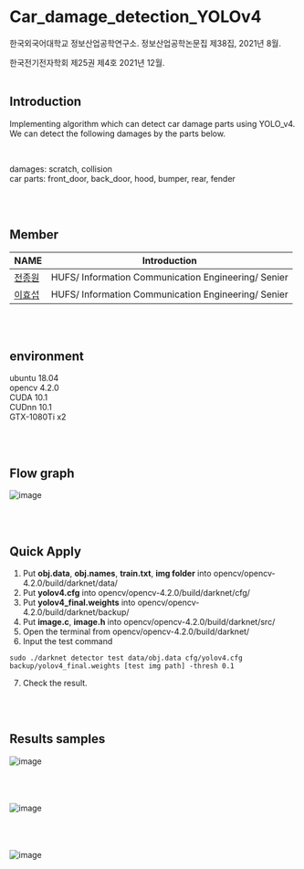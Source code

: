 # Car_damage_detection_YOLOv4 
한국외국어대학교 정보산업공학연구소. 정보산업공학논문집 제38집, 2021년 8월.<p>
한국전기전자학회 제25권 제4호 2021년 12월.
<br/>
<br/>

## Introduction  

Implementing algorithm which can detect car damage parts using YOLO_v4.  
We can detect the following damages by the parts below.   

<br/>  

damages: scratch, collision  
car parts: front_door, back_door, hood, bumper, rear, fender  

<br/> 
<br/>

## Member
| NAME | Introduction |
|------|--------|
|   [전종원](https://github.com/jeonjw25/)  |  HUFS/ Information Communication Engineering/ Senier  |
|   [이효섭](https://github.com/leehyoseop) |  HUFS/ Information Communication Engineering/ Senier  |

<br/> 
<br/>

## environment
ubuntu 18.04  
opencv 4.2.0  
CUDA 10.1  
CUDnn 10.1  
GTX-1080Ti x2  

<br/>  
<br/>

## Flow graph  
![image](https://user-images.githubusercontent.com/54730375/142163737-8b2d1749-7ef0-4ece-b675-908d123e9a42.png)  

<br/>  
<br/>

## Quick Apply

1. Put **obj.data**, **obj.names**, **train.txt**, **img folder** into opencv/opencv-4.2.0/build/darknet/data/  
2. Put **yolov4.cfg** into opencv/opencv-4.2.0/build/darknet/cfg/  
3. Put **yolov4_final.weights** into opencv/opencv-4.2.0/build/darknet/backup/  
4. Put **image.c**, **image.h** into opencv/opencv-4.2.0/build/darknet/src/  
5. Open the terminal from opencv/opencv-4.2.0/build/darknet/  
6. Input the test command  
```
sudo ./darknet detector test data/obj.data cfg/yolov4.cfg backup/yolov4_final.weights [test img path] -thresh 0.1
```
7. Check the result.

<br/>  
<br/>  

## Results samples

![image](https://user-images.githubusercontent.com/54730375/142167533-60511491-dada-40db-b6a3-bf244d01f0f0.png)  
<br/>  
<br/>  

![image](https://user-images.githubusercontent.com/54730375/142168211-d903e2ba-e43a-4fbc-8808-6b4c4f6e1785.png)  
<br/>  
<br/>  

![image](https://user-images.githubusercontent.com/54730375/142168745-8f34a986-0b6a-4667-be95-346b1e1b5a74.png)  
